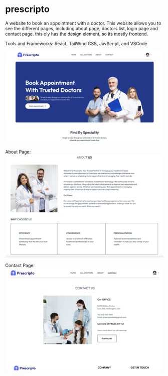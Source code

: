 # prescripto
A website to book an appointment with a doctor. This website allows you to see the different pages, including about page, doctors list, login page and contact page. this oly has the design element, so its mostly frontend. 

Tools and Frameworks: React, TailWind CSS, JavScript, and VSCode

![App Screenshot](./images/home.png)

About Page:
![App Screenshot](./images/about.png)

Contact Page:
![App Screenshot](./images/contact.png)

